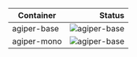 | Container     | Status                                                           |
| ------------- |-----------------------------------------------------------------:|
| agiper-base   | ![agiper-base](https://quay.io/repository/agiper/base/status)    |
| agiper-mono   | ![agiper-base](https://quay.io/repository/agiper/mono/status)    |
